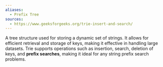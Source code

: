 ```yaml
---
aliases:
  - Prefix Tree
sources:
  - https://www.geeksforgeeks.org/trie-insert-and-search/
---
```

A tree structure used for storing a dynamic set of strings.
It allows for efficient retrieval and storage of keys, making it effective in handling large datasets. 
Trie supports operations such as insertion, search, deletion of keys, and **prefix searches**, making it ideal for any string prefix search problems.